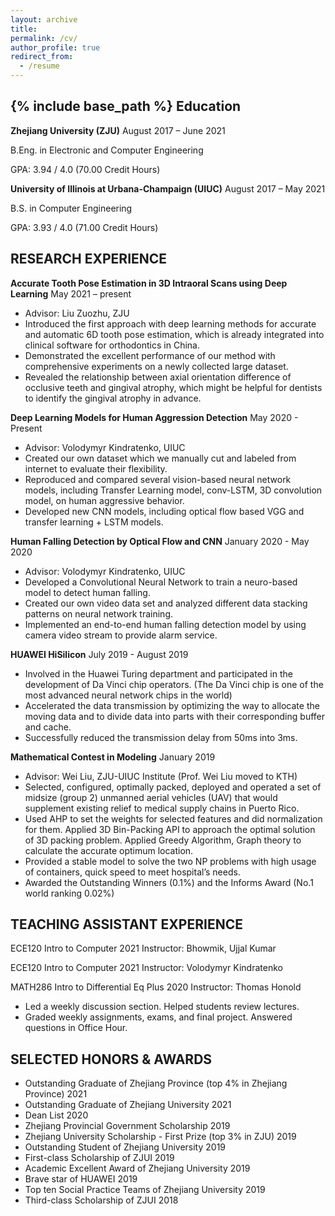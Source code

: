 ```yaml
---
layout: archive
title:
permalink: /cv/
author_profile: true
redirect_from:
  - /resume
---
```


{% include base_path %}
Education
------
**Zhejiang University (ZJU)** August 2017 – June 2021

B.Eng. in Electronic and Computer Engineering

GPA: 3.94 / 4.0 (70.00 Credit Hours)
 
**University of Illinois at Urbana-Champaign (UIUC)**	August 2017 – May 2021

B.S. in Computer Engineering

GPA: 3.93 / 4.0 (71.00 Credit Hours)

RESEARCH EXPERIENCE
------
**Accurate Tooth Pose Estimation in 3D Intraoral Scans using Deep Learning** May 2021 – present

* Advisor: Liu Zuozhu, ZJU
* Introduced the first approach with deep learning methods for accurate and automatic 6D tooth pose estimation, which is already
integrated into clinical software for orthodontics in China.
* Demonstrated the excellent performance of our method with comprehensive experiments on a newly collected large dataset.
* Revealed the relationship between axial orientation difference of occlusive teeth and gingival atrophy, which might be helpful
for dentists to identify the gingival atrophy in advance.

**Deep Learning Models for Human Aggression Detection**	May 2020 - Present

* Advisor: Volodymyr Kindratenko, UIUC
* Created our own dataset which we manually cut and labeled from internet to evaluate their flexibility.
* Reproduced and compared several vision-based neural network models, including Transfer Learning model, conv-LSTM, 3D convolution model, on human aggressive behavior.
* Developed new CNN models, including optical flow based VGG and transfer learning + LSTM models.

**Human Falling Detection by Optical  Flow and CNN** January 2020 - May 2020

* Advisor: Volodymyr Kindratenko, UIUC
* Developed a Convolutional Neural Network to train a neuro-based model to detect human falling.
* Created our own video data set and analyzed different data stacking patterns on neural network training.
* Implemented an end-to-end human falling detection model by using camera video stream to provide alarm service.

**HUAWEI HiSilicon**	July 2019 - August 2019

* Involved in the Huawei Turing department and participated in the development of Da Vinci chip operators. (The Da Vinci chip is one of the most advanced neural network chips in the world)
* Accelerated the data transmission by optimizing the way to allocate the moving data and to divide data into parts with their corresponding buffer and cache.
* Successfully reduced the transmission delay from 50ms into 3ms.


**Mathematical Contest in Modeling**	January 2019 

* Advisor: Wei Liu, ZJU-UIUC Institute (Prof. Wei Liu moved to KTH)
* Selected, configured, optimally packed, deployed and operated a set of midsize (group 2) unmanned aerial vehicles (UAV) that would supplement existing relief to medical supply chains in Puerto Rico.
* Used AHP to set the weights for selected features and did normalization for them. Applied 3D Bin-Packing API to approach the optimal solution of 3D packing problem. Applied Greedy Algorithm, Graph theory to calculate the accurate optimum location.
* Provided a stable model to solve the two NP problems with high usage of containers, quick speed to meet hospital’s needs.
* Awarded the Outstanding Winners (0.1%) and the Informs Award (No.1 world ranking 0.02%)  

TEACHING ASSISTANT EXPERIENCE
------
ECE120 Intro to Computer 2021
Instructor: Bhowmik, Ujjal Kumar

ECE120 Intro to Computer 2021
Instructor: Volodymyr Kindratenko

MATH286 Intro to Differential Eq Plus	2020
Instructor: Thomas Honold

*	Led a weekly discussion section. Helped students review lectures.
*	Graded weekly assignments, exams, and final project. Answered questions in Office Hour.

SELECTED HONORS & AWARDS
------
* Outstanding Graduate of Zhejiang Province (top 4% in Zhejiang Province) 2021
* Outstanding Graduate of Zhejiang University 2021
* Dean List 2020
*	Zhejiang Provincial Government Scholarship	2019 
*	Zhejiang University Scholarship - First Prize (top 3% in ZJU)	2019
*	Outstanding Student of Zhejiang University 2019
*	First-class Scholarship of ZJUI	2019
*	Academic Excellent Award of Zhejiang University	2019
*	Brave star of HUAWEI 2019
*	Top ten Social Practice Teams of Zhejiang University 2019
* Third-class Scholarship of ZJUI	2018

